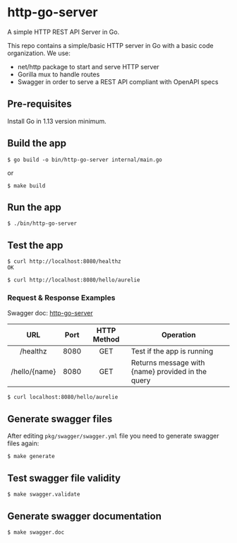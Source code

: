 # http-go-server
A simple HTTP REST API Server in Go.

This repo contains a simple/basic HTTP server in Go with a basic code organization.
We use:
* net/http package to start and serve HTTP server
* Gorilla mux to handle routes
* Swagger in order to serve a REST API compliant with OpenAPI specs

## Pre-requisites

Install Go in 1.13 version minimum.

## Build the app

`$ go build -o bin/http-go-server internal/main.go`

or

`$ make build`

## Run the app

`$ ./bin/http-go-server`

## Test the app

```
$ curl http://localhost:8080/healthz
OK

$ curl http://localhost:8080/hello/aurelie

```

### Request & Response Examples

Swagger doc: [http-go-server](https://github.com/samurnin/http-go-server/doc/index.html)

|                 URL					 | Port | HTTP Method			       | Operation														    |
|:-------------------------:|:--------:|:-----------------------:|------------------------------------------------------------------------|
| /healthz							 | 8080 | GET       |  Test if the app is running							    |
| /hello/{name}							 | 8080 | GET       |  Returns message with {name} provided in the query							    |						    |


`$ curl localhost:8080/hello/aurelie`

## Generate swagger files

After editing `pkg/swagger/swagger.yml` file you need to generate swagger files again:

`$ make generate`

## Test swagger file validity

`$ make swagger.validate`

## Generate swagger documentation

`$ make swagger.doc`
